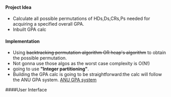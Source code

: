    
#### Project Idea
- Calculate all possible permutations of HDs,Ds,CRs,Ps needed for acquiring a specified  overall GPA.
- Inbuilt GPA calc

#### Implementation
- Using ~~backtracking permutation algorithm OR heap's algorithm~~ to obtain the possible permutation.
- Not gonna use those algos as the worst case complexity is O(N!)
- going to use **"Integer partitioning"**.
- Building the GPA calc is going to be straightforward:the calc will follow the ANU GPA system.
  [ANU GPA system](http://www.anu.edu.au/students/program-administration/assessments-exams/grade-point-average-gpa)


####User Interface